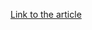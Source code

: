 [Link to the article](https://thehackernews.com/2025/10/chinese-threat-group-jewelbug-quietly.html)
